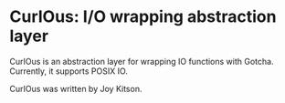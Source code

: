 CurIOus: I/O wrapping abstraction layer
========

CurIOus is an abstraction layer for wrapping IO functions with Gotcha.
Currently, it supports POSIX IO.

CurIOus was written by Joy Kitson.
